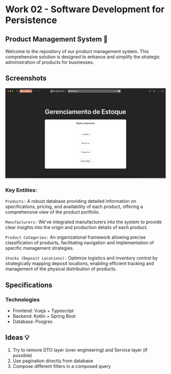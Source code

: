 # Work 02 - Software Development for Persistence

## Product Management System :department_store:

Welcome to the repository of our product management system. This comprehensive solution is designed to enhance and simplify the strategic administration of products for businesses.

## Screenshots

![](./docs/demonstration.gif)

### Key Entities:
`Products:` A robust database providing detailed information on specifications, pricing, and availability of each product, offering a comprehensive view of the product portfolio.

`Manufacturers:` We've integrated manufacturers into the system to provide clear insights into the origin and production details of each product.

`Product Categories:` An organizational framework allowing precise classification of products, facilitating navigation and implementation of specific management strategies.

`Stocks (Deposit Locations):` Optimize logistics and inventory control by strategically mapping deposit locations, enabling efficient tracking and management of the physical distribution of products.

## Specifications

### Technologies

- Frontend: Vuejs + Typescript
- Backend: Kotlin + Spring Boot
- Database: Posgres

## Ideas :bulb:

1. Try to remove DTO layer (over engineering) and Service layer (if possible) 
2. Use pagination directly from database
3. Compose different filters in a composed query
